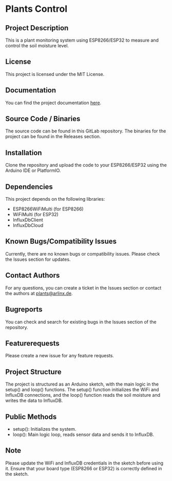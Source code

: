 # Plants Control

## Project Description
This is a plant monitoring system using ESP8266/ESP32 to measure and control the soil moisture level.

## License
This project is licensed under the MIT License.

## Documentation
You can find the project documentation [here](https://github.com/schroeder-is/plantsControl/blob/master/README.md).

## Source Code / Binaries
The source code can be found in this GitLab repository. The binaries for the project can be found in the Releases section.

## Installation
Clone the repository and upload the code to your ESP8266/ESP32 using the Arduino IDE or PlatformIO.

## Dependencies
This project depends on the following libraries:
- ESP8266WiFiMulti (for ESP8266)
- WiFiMulti (for ESP32)
- InfluxDbClient
- InfluxDbCloud

## Known Bugs/Compatibility Issues
Currently, there are no known bugs or compatibility issues. Please check the Issues section for updates.

## Contact Authors
For any questions, you can create a ticket in the Issues section or contact the authors at plants@arlinx.de.

## Bugreports
You can check and search for existing bugs in the Issues section of the repository.

## Featurerequests
Please create a new issue for any feature requests.

## Project Structure
The project is structured as an Arduino sketch, with the main logic in the setup() and loop() functions. The setup() function initializes the WiFi and InfluxDB connections, and the loop() function reads the soil moisture and writes the data to InfluxDB.

## Public Methods
- setup(): Initializes the system.
- loop(): Main logic loop, reads sensor data and sends it to InfluxDB.

## Note
Please update the WiFi and InfluxDB credentials in the sketch before using it. Ensure that your board type (ESP8266 or ESP32) is correctly defined in the sketch.